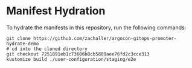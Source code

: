 # Manifest Hydration

To hydrate the manifests in this repository, run the following commands:

```shell
git clone https://github.com/zachaller/argocon-gitops-promoter-hydrate-demo
# cd into the cloned directory
git checkout 7251891eb1c73606b8cb5809aee76fd2c3cce313
kustomize build ./user-configuration/staging/e2e
```
